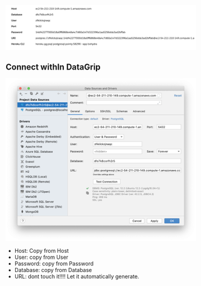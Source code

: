![image-20200610113746176](ConnectPostreSQL.assets/image-20200610113746176.png)

## Connect withIn DataGrip

![image-20200610113835240](ConnectPostreSQL.assets/image-20200610113835240.png)

- Host: Copy from Host
- User: copy from User
- Password: copy from Password
- Database: copy from Database
- URL: dont touch it!!!! Let it automatically generate.

